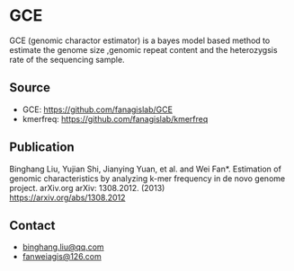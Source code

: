 # GCE
GCE (genomic charactor estimator) is a bayes model based method to estimate the genome size ,genomic repeat content and the heterozygsis rate of the sequencing sample.

## Source

* GCE: <https://github.com/fanagislab/GCE>
* kmerfreq: <https://github.com/fanagislab/kmerfreq>

## Publication

Binghang Liu, Yujian Shi, Jianying Yuan, et al. and Wei Fan\*. Estimation of genomic characteristics by analyzing k-mer frequency in de novo genome project. arXiv.org arXiv: 1308.2012. (2013)  
<https://arxiv.org/abs/1308.2012>

## Contact
* binghang.liu@qq.com
* fanweiagis@126.com

